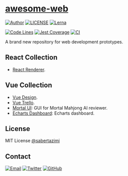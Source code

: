 # [awesome-web](https://sabertazimi.github.io/awesome-web)

[![Author](https://img.shields.io/badge/author-sabertaz-lightgrey?style=for-the-badge)](https://github.com/sabertazimi)
[![LICENSE](https://img.shields.io/github/license/sabertazimi/awesome-web?style=for-the-badge)](https://raw.githubusercontent.com/sabertazimi/awesome-web/main/LICENSE)
[![Lerna](https://img.shields.io/github/lerna-json/v/sabertazimi/awesome-web?logo=npm&style=for-the-badge)](https://github.com/lerna/lerna)

[![Code Lines](https://tokei.rs/b1/github/sabertazimi/awesome-web?style=for-the-badge&logo=visualstudiocode)](https://github.com/sabertazimi/awesome-web)
[![Jest Coverage](https://img.shields.io/codecov/c/github/sabertazimi/awesome-web?logo=codecov&style=for-the-badge)](https://codecov.io/gh/sabertazimi/awesome-web)
[![CI](https://img.shields.io/github/actions/workflow/status/sabertazimi/awesome-web/ci.yml?branch=main&style=for-the-badge&logo=github)](https://github.com/sabertazimi/awesome-web/actions/workflows/ci.yml)

A brand new repository for web development prototypes.

## React Collection

- [React Renderer](https://sabertazimi.github.io/awesome-web/react-renderer).

## Vue Collection

- [Vue Design](https://sabertazimi.github.io/awesome-web/vue-design).
- [Vue Trello](https://sabertazimi.github.io/awesome-web/vue-trello).
- [Mortal UI](https://sabertazimi.github.io/awesome-web/mortal-ui): GUI for Mortal Mahjong AI reviewer.
- [Echarts Dashboard](https://sabertazimi.github.io/awesome-web/echarts-dashboard): Echarts dashboard.

## License

MIT License [@sabertazimi](https://github.com/sabertazimi)

## Contact

[![Email](https://img.shields.io/badge/-Gmail-ea4335?style=for-the-badge&logo=gmail&logoColor=white)](mailto:sabertazimi@gmail.com)
[![Twitter](https://img.shields.io/badge/-Twitter-1da1f2?style=for-the-badge&logo=twitter&logoColor=white)](https://twitter.com/sabertazimi)
[![GitHub](https://img.shields.io/badge/-GitHub-181717?style=for-the-badge&logo=github&logoColor=white)](https://github.com/sabertazimi)
